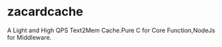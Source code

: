 zacardcache
===========

A Light and High QPS Text2Mem Cache.Pure C for Core Function,NodeJs for Middleware.
